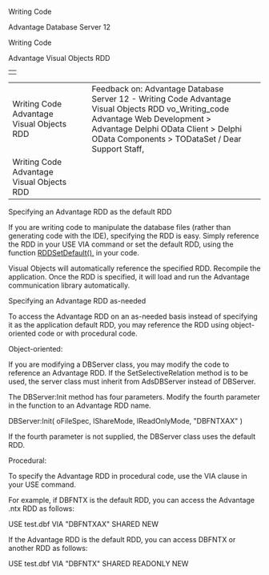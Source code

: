 Writing Code




Advantage Database Server 12  

Writing Code

Advantage Visual Objects RDD

|  |
| --- |
|  |

|  |  |  |  |  |
| --- | --- | --- | --- | --- |
| Writing Code  Advantage Visual Objects RDD |  |  | Feedback on: Advantage Database Server 12 - Writing Code Advantage Visual Objects RDD vo\_Writing\_code Advantage Web Development > Advantage Delphi OData Client > Delphi OData Components > TODataSet / Dear Support Staff, |  |
| Writing Code  Advantage Visual Objects RDD |  |  |  |  |

Specifying an Advantage RDD as the default RDD

If you are writing code to manipulate the database files (rather than generating code with the IDE), specifying the RDD is easy. Simply reference the RDD in your USE VIA command or set the default RDD, using the function [RDDSetDefault(),](vo_using_rddsetdefault_to_specify_the_advantage_rdd.htm) in your code.

Visual Objects will automatically reference the specified RDD. Recompile the application. Once the RDD is specified, it will load and run the Advantage communication library automatically.

Specifying an Advantage RDD as-needed

To access the Advantage RDD on an as-needed basis instead of specifying it as the application default RDD, you may reference the RDD using object-oriented code or with procedural code.

Object-oriented:

If you are modifying a DBServer class, you may modify the code to reference an Advantage RDD. If the SetSelectiveRelation method is to be used, the server class must inherit from AdsDBServer instead of DBServer.

The DBServer:Init method has four parameters. Modify the fourth parameter in the function to an Advantage RDD name.

DBServer:Init( oFileSpec, lShareMode, lReadOnlyMode, "DBFNTXAX" )

If the fourth parameter is not supplied, the DBServer class uses the default RDD.

Procedural:

To specify the Advantage RDD in procedural code, use the VIA clause in your USE command.

For example, if DBFNTX is the default RDD, you can access the Advantage .ntx RDD as follows:

USE test.dbf VIA "DBFNTXAX" SHARED NEW

If the Advantage RDD is the default RDD, you can access DBFNTX or another RDD as follows:

USE test.dbf VIA "DBFNTX" SHARED READONLY NEW